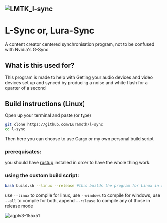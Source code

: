 ![LMTK_l-sync](https://user-images.githubusercontent.com/85266594/161609849-03ae1c3b-5cdc-4e45-97a6-adec11676a62.png)
---
# L-Sync or, Lura-Sync
A content creator centered synchronisation program, not to be confused with Nvidia's G-Sync

## What is this used for?
This program is made to help with Getting your audio devices and video devices set up and synced by producing a noise and white flash for a quarter of a second

## Build instructions (Linux)
Open up your terminal and paste (or type)
```bash
git clone https://github.com/Luramoth/l-sync
cd l-sync
```
Then here you can choose to use Cargo or my own personal build script

### prerequisates:
you should have [rustup](https://www.rust-lang.org/tools/install) installed in order to have the whole thing work.

### using the custom build script:
```bash
bash build.sh --linux --release #this builds the program for Linux in release mode
```
use `--linux` to compile for linux,
use `--windows` to compile for windows,
use `--all` to compile for both,
append `--release` to compile any of those in release mode

![agplv3-155x51](https://user-images.githubusercontent.com/85266594/161496819-22de1d6d-6a8e-4a65-865a-86af5901c834.png)
